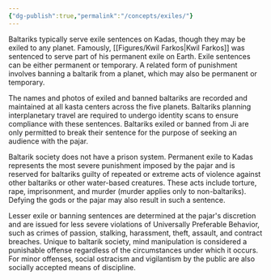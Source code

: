 ```yaml
---
{"dg-publish":true,"permalink":"/concepts/exiles/"}
---
```


Baltariks typically serve exile sentences on Kadas, though they may be exiled to any planet. Famously, [[Figures/Kwil Farkos\|Kwil Farkos]] was sentenced to serve part of his permanent exile on Earth. Exile sentences can be either permanent or temporary. A related form of punishment involves banning a baltarik from a planet, which may also be permanent or temporary.

The names and photos of exiled and banned baltariks are recorded and maintained at all kasta centers across the five planets. Baltariks planning interplanetary travel are required to undergo identity scans to ensure compliance with these sentences. Baltariks exiled or banned from Ji are only permitted to break their sentence for the purpose of seeking an audience with the pajar.

Baltarik society does not have a prison system. Permanent exile to Kadas represents the most severe punishment imposed by the pajar and is reserved for baltariks guilty of repeated or extreme acts of violence against other baltariks or other water-based creatures. These acts include torture, rape, imprisonment, and murder (murder applies only to non-baltariks). Defying the gods or the pajar may also result in such a sentence.

Lesser exile or banning sentences are determined at the pajar's discretion and are issued for less severe violations of Universally Preferable Behavior, such as crimes of passion, stalking, harassment, theft, assault, and contract breaches. Unique to baltarik society, mind manipulation is considered a punishable offense regardless of the circumstances under which it occurs. For minor offenses, social ostracism and vigilantism by the public are also socially accepted means of discipline.
